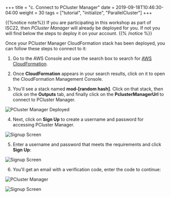 +++
title = "c. Connect to PCluster Manager"
date = 2019-09-18T10:46:30-04:00
weight = 30
tags = ["tutorial", "initialize", "ParallelCluster"]
+++

{{%notice note%}}
If you are participating in this workshop as part of ISC22, then *PCluster Manager* will already be deployed for you. If not you will find below the steps to deploy it on your account. 
{{% /notice %}}

Once your PCluster Manager CloudFormation stack has been deployed, you can follow these steps to connect to it:

1. Go to the AWS Console and use the search box to search for [AWS CloudFormation](https://console.aws.amazon.com/cloudformation/home).

2. Once **CloudFormation** appears in your search results, click on it to open the CloudFormation Management Console.

3. You'll see a stack named **mod-[random hash]**. Click on that stack, then click on the **Outputs** tab, and finally click on the **PclusterManagerUrl** to connect to PCluster Manager.

![PCluster Manager Deployed](/images/isc22/pcluster-deployed.png)

4. Next, click on **Sign Up** to create a username and password for accessing PCluster Manager.

![Signup Screen](/images/isc22/sign-up.png)

5. Enter a username and password that meets the requirements and click **Sign Up**:

![Signup Screen](/images/isc22/signup-password.png)

6. You'll get an email with a verification code, enter the code to continue:

![PCluster Manager](/images/isc22/pcm-email.png)

![Signup Screen](/images/isc22/verification-code.png)
